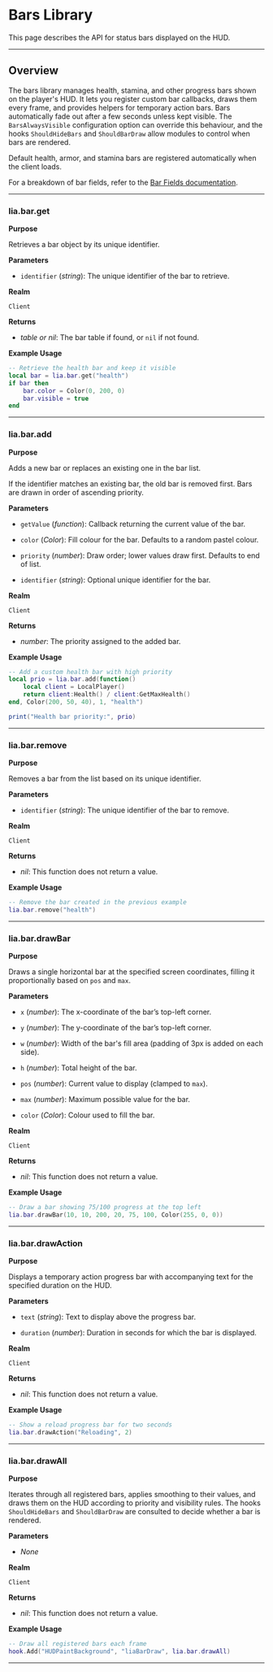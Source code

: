 # Bars Library

This page describes the API for status bars displayed on the HUD.

---

## Overview

The bars library manages health, stamina, and other progress bars shown on the player's HUD. It lets you register custom bar callbacks, draws them every frame, and provides helpers for temporary action bars. Bars automatically fade out after a few seconds unless kept visible. The `BarsAlwaysVisible` configuration option can override this behaviour, and the hooks `ShouldHideBars` and `ShouldBarDraw` allow modules to control when bars are rendered.

Default health, armor, and stamina bars are registered automatically when the client loads.

For a breakdown of bar fields, refer to the [Bar Fields documentation](../definitions/bars.md).

---
### lia.bar.get

**Purpose**

Retrieves a bar object by its unique identifier.

**Parameters**

* `identifier` (*string*): The unique identifier of the bar to retrieve.

**Realm**

`Client`

**Returns**

* *table or nil*: The bar table if found, or `nil` if not found.

**Example Usage**

```lua
-- Retrieve the health bar and keep it visible
local bar = lia.bar.get("health")
if bar then
    bar.color = Color(0, 200, 0)
    bar.visible = true
end
```

---

### lia.bar.add

**Purpose**

Adds a new bar or replaces an existing one in the bar list.

If the identifier matches an existing bar, the old bar is removed first. Bars are drawn in order of ascending priority.

**Parameters**

* `getValue` (*function*): Callback returning the current value of the bar.

* `color` (*Color*): Fill colour for the bar. Defaults to a random pastel colour.

* `priority` (*number*): Draw order; lower values draw first. Defaults to end of list.

* `identifier` (*string*): Optional unique identifier for the bar.

**Realm**

`Client`

**Returns**

* *number*: The priority assigned to the added bar.

**Example Usage**

```lua
-- Add a custom health bar with high priority
local prio = lia.bar.add(function()
    local client = LocalPlayer()
    return client:Health() / client:GetMaxHealth()
end, Color(200, 50, 40), 1, "health")

print("Health bar priority:", prio)
```

---

### lia.bar.remove

**Purpose**

Removes a bar from the list based on its unique identifier.

**Parameters**

* `identifier` (*string*): The unique identifier of the bar to remove.

**Realm**

`Client`

**Returns**

* *nil*: This function does not return a value.

**Example Usage**

```lua
-- Remove the bar created in the previous example
lia.bar.remove("health")
```

---

### lia.bar.drawBar

**Purpose**

Draws a single horizontal bar at the specified screen coordinates, filling it proportionally based on `pos` and `max`.

**Parameters**

* `x` (*number*): The x-coordinate of the bar’s top-left corner.

* `y` (*number*): The y-coordinate of the bar’s top-left corner.

* `w` (*number*): Width of the bar's fill area (padding of 3px is added on each side).

* `h` (*number*): Total height of the bar.

* `pos` (*number*): Current value to display (clamped to `max`).

* `max` (*number*): Maximum possible value for the bar.

* `color` (*Color*): Colour used to fill the bar.

**Realm**

`Client`

**Returns**

* *nil*: This function does not return a value.

**Example Usage**

```lua
-- Draw a bar showing 75/100 progress at the top left
lia.bar.drawBar(10, 10, 200, 20, 75, 100, Color(255, 0, 0))
```

---

### lia.bar.drawAction

**Purpose**

Displays a temporary action progress bar with accompanying text for the specified duration on the HUD.

**Parameters**

* `text` (*string*): Text to display above the progress bar.

* `duration` (*number*): Duration in seconds for which the bar is displayed.

**Realm**

`Client`

**Returns**

* *nil*: This function does not return a value.

**Example Usage**

```lua
-- Show a reload progress bar for two seconds
lia.bar.drawAction("Reloading", 2)
```

---

### lia.bar.drawAll

**Purpose**

Iterates through all registered bars, applies smoothing to their values, and draws them on the HUD according to priority and visibility rules. The hooks `ShouldHideBars` and `ShouldBarDraw` are consulted to decide whether a bar is rendered.

**Parameters**

* *None*

**Realm**

`Client`

**Returns**

* *nil*: This function does not return a value.

**Example Usage**

```lua
-- Draw all registered bars each frame
hook.Add("HUDPaintBackground", "liaBarDraw", lia.bar.drawAll)
```

---